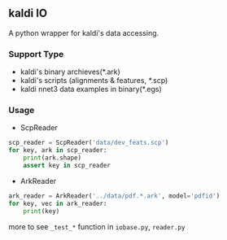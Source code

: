 ## kaldi IO

A python wrapper for kaldi's data accessing.

### Support Type

* kaldi's binary archieves(*.ark)
* kaldi's scripts (alignments & features, *.scp)
* kaldi nnet3 data examples in binary(*.egs)

### Usage

* ScpReader
```python
scp_reader = ScpReader('data/dev_feats.scp')
for key, ark in scp_reader:
    print(ark.shape)
    assert key in scp_reader
```

* ArkReader
```python
ark_reader = ArkReader('../data/pdf.*.ark', model='pdfid')
for key, vec in ark_reader:
    print(key)
```

more to see `_test_*` function in `iobase.py`, `reader.py`